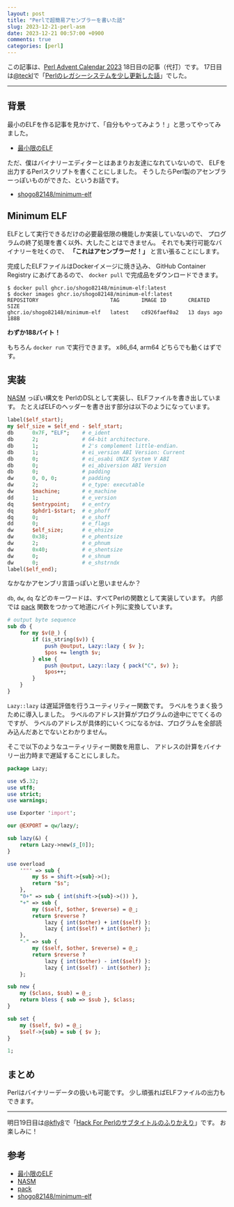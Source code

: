 ```yaml
---
layout: post
title: "Perlで超簡易アセンブラーを書いた話"
slug: 2023-12-21-perl-asm
date: 2023-12-21 00:57:00 +0900
comments: true
categories: [perl]
---
```


この記事は、[Perl Advent Calendar 2023](https://qiita.com/advent-calendar/2023/perl) 18日目の記事（代打）です。
17日目は[@teckl](https://qiita.com/teckl)で「[Perlのレガシーシステムを少し更新した話](https://qiita.com/teckl/items/060c1ce1c3ee7c42a2f6)」でした。

-----

## 背景

最小のELFを作る記事を見かけて、「自分もやってみよう！」と思ってやってみました。

- [最小限のELF](https://keens.github.io/blog/2020/04/12/saishougennoelf/)

ただ、僕はバイナリーエディターとはあまりお友達になれていないので、
ELFを出力するPerlスクリプトを書くことにしました。
そうしたらPerl製のアセンブラーっぽいものができた、というお話です。

- [shogo82148/minimum-elf](https://github.com/shogo82148/minimum-elf)

## Minimum ELF

ELFとして実行できるだけの必要最低限の機能しか実装していないので、
プログラムの終了処理を書く以外、大したことはできません。
それでも実行可能なバイナリーを吐くので、 **「これはアセンブラーだ！」** と言い張ることにします。

完成したELFファイルはDockerイメージに焼き込み、 GitHub Container Registry にあげてあるので、
`docker pull` で完成品をダウンロードできます。

```
$ docker pull ghcr.io/shogo82148/minimum-elf:latest
$ docker images ghcr.io/shogo82148/minimum-elf:latest
REPOSITORY                       TAG       IMAGE ID       CREATED       SIZE
ghcr.io/shogo82148/minimum-elf   latest    cd926faef0a2   13 days ago   188B
```

**わずか188バイト！**

もちろん `docker run` で実行できます。
x86_64, arm64 どちらでも動くはずです。

## 実装

[NASM](https://ja.wikipedia.org/wiki/Netwide_Assembler) っぽい構文を
PerlのDSLとして実装し、ELFファイルを書き出しています。
たとえばELFのヘッダーを書き出す部分は以下のようになっています。

```perl
label($elf_start);
my $elf_size = $elf_end - $elf_start;
db      0x7F, "ELF";    # e_ident
db      2;              # 64-bit architecture.
db      1;              # 2's complement little-endian.
db      1;              # ei_version ABI Version: Current
db      0;              # ei_osabi UNIX System V ABI
db      0;              # ei_abiversion ABI Version
db      0;              # padding
dw      0, 0, 0;        # padding
dw      2;              # e_type: executable
dw      $machine;       # e_machine
dd      1;              # e_version
dq      $entrypoint;    # e_entry
dq      $phdr1-$start;  # e_phoff
dq      0;              # e_shoff
dd      0;              # e_flags
dw      $elf_size;      # e_ehsize
dw      0x38;           # e_phentsize
dw      2;              # e_phnum
dw      0x40;           # e_shentsize
dw      0;              # e_shnum
dw      0;              # e_shstrndx
label($elf_end);
```

なかなかアセンブリ言語っぽいと思いませんか？

`db`, `dw`, `dq` などのキーワードは、すべてPerlの関数として実装しています。
内部では [pack](https://perldoc.jp/func/pack) 関数をつかって地道にバイト列に変換しています。

```perl
# output byte sequence
sub db {
    for my $v(@_) {
        if (is_string($v)) {
            push @output, Lazy::lazy { $v };
            $pos += length $v;
        } else {
            push @output, Lazy::lazy { pack("C", $v) };
            $pos++;
        }
    }
}
```

`Lazy::lazy` は遅延評価を行うユーティリティー関数です。
ラベルをうまく扱うために導入しました。
ラベルのアドレス計算がプログラムの途中にでてくるのですが、
ラベルのアドレスが具体的にいくつになるかは、プログラムを全部読み込んだあとでないとわかりません。

そこで以下のようなユーティリティー関数を用意し、
アドレスの計算をバイナリー出力時まで遅延することにしました。

```perl
package Lazy;

use v5.32;
use utf8;
use strict;
use warnings;

use Exporter 'import';

our @EXPORT = qw/lazy/;

sub lazy(&) {
    return Lazy->new($_[0]);
}

use overload
    '""' => sub {
        my $s = shift->{sub}->();
        return "$s";
    },
    "0+" => sub { int(shift->{sub}->()) },
    "+" => sub {
        my ($self, $other, $reverse) = @_;
        return $reverse ?
            lazy { int($other) + int($self) }:
            lazy { int($self) + int($other) };
    },
    "-" => sub {
        my ($self, $other, $reverse) = @_;
        return $reverse ?
            lazy { int($other) - int($self) }:
            lazy { int($self) - int($other) };
    };

sub new {
    my ($class, $sub) = @_;
    return bless { sub => $sub }, $class;
}

sub set {
    my ($self, $v) = @_;
    $self->{sub} = sub { $v };
}

1;
```

## まとめ

Perlはバイナリーデータの扱いも可能です。
少し頑張ればELFファイルの出力もできます。

-----

明日19日目は[@kfly8](https://qiita.com/kfly8)で「[Hack For Perlのサブタイトルのふりかえり](https://kfly8.hatenablog.com/entry/2023/12/23/170731)」です。
お楽しみに！

## 参考

- [最小限のELF](https://keens.github.io/blog/2020/04/12/saishougennoelf/)
- [NASM](https://ja.wikipedia.org/wiki/Netwide_Assembler)
- [pack](https://perldoc.jp/func/pack)
- [shogo82148/minimum-elf](https://github.com/shogo82148/minimum-elf)
